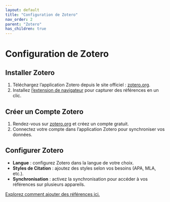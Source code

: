 ```yaml
---
layout: default
title: "Configuration de Zotero"
nav_order: 2
parent: "Zotero"
has_children: true
---
```


# Configuration de Zotero

## Installer Zotero
1. Téléchargez l’application Zotero depuis le site officiel : [zotero.org](https://www.zotero.org).
2. Installez [l’extension de navigateur](https://www.zotero.org/download/connectors) pour capturer des références en un clic.

## Créer un Compte Zotero
1. Rendez-vous sur [zotero.org](https://www.zotero.org) et créez un compte gratuit.
2. Connectez votre compte dans l’application Zotero pour synchroniser vos données.

## Configurer Zotero
- **Langue** : configurez Zotero dans la langue de votre choix.
- **Styles de Citation** : ajoutez des styles selon vos besoins (APA, MLA, etc.).
- **Synchronisation** : activez la synchronisation pour accéder à vos références sur plusieurs appareils.

[Explorez comment ajouter des références ici.](/bibliographie/zotero/adding-references.html)

